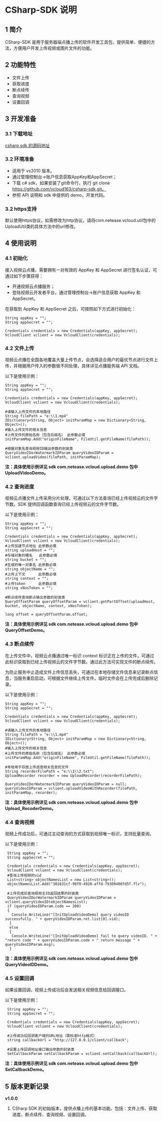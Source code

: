 # CSharp-SDK 说明

## 1 简介

CSharp-SDK 是用于服务器端点播上传的软件开发工具包，提供简单、便捷的方法，方便用户开发上传视频或图片文件的功能。

## 2 功能特性

- 文件上传
- 获取进度
- 断点续传
- 查询视频
- 设置回调

## 3 开发准备

### 3.1 下载地址

[csharp sdk 的源码地址](https://github.com/vcloud163/csharp-sdk.git "csharp sdk 的源码地址")

### 3.2 环境准备

- 适用于 vs2010 版本。
- 通过管理控制台->账户信息获取AppKey和AppSecret；
- 下载 c# sdk，如果安装了git命令行，执行 git clone https://github.com/vcloud163/csharp-sdk.git。
- 参照 API 说明和 sdk 中提供的 demo，开发代码。


### 3.2 https支持

默认使用https协议，如需修改为http协议，请将com.netease.vcloud.util包中的UploadUtil类的具体方法中的url修改。

## 4 使用说明

### 4.1 初始化

接入视频云点播，需要拥有一对有效的 AppKey 和 AppSecret 进行签名认证，可通过如下步骤获得：

- 开通视频云点播服务；
- 登陆视频云开发者平台，通过管理控制台->账户信息获取 AppKey 和 AppSecret。

在获取到 AppKey 和 AppSecret 之后，可按照如下方式进行初始化：

    String appKey = "";
    String appSecret = "";

    Credentials credentials = new Credentials(appKey, appSecret);
    VcloudClient vclient = new VcloudClient(credentials);

### 4.2 文件上传

视频云点播在全国各地覆盖大量上传节点，会选择适合用户的最优节点进行文件上传，并根据用户传入的参数做不同处理，具体详见点播服务端 API 文档。

以下是使用示例：

    String appKey = "";
    String appSecret = "";  

    Credentials credentials = new Credentials(appKey, appSecret);
    VcloudClient vclient = new VcloudClient(credentials);
	
    #请输入上传文件的本地路径
    String filePath = "e:\\1.mp4"
    IDictionary<String, Object> initParamMap = new Dictionary<String, Object>();
	#输入上传文件的相关信息 
    #上传文件的原始名称（包含后缀名） 此参数必填
    initParamMap.Add("originFileName", FileUtil.getFileName(filePath));	
	
	#根据对象名查询视频ID输出参数的封装类
	QueryVideoIDorWatermarkIDParam queryVideoIDParam = vclient.uploadVideo(filePath, initParamMap);

**注：具体使用示例详见 sdk com.netease.vcloud.upload.demo 包中 UploadVideoDemo。**

### 4.2 查询进度

视频云点播文件上传采用分片处理，可通过以下方法查询已经上传视频云的文件字节数。SDK 提供回调函数查询已经上传视频云的文件字节数。

以下是使用示例：
	
	
    String appKey = "";
    String appSecret = "";

    Credentials credentials = new Credentials(appKey, appSecret);
    VcloudClient vclient = new VcloudClient(credentials);
    #上传加速节点地址 此参数必填
    string uploadHost = "";
    #存储对象的桶名   此参数必填
    string bucket = "";
    #生成的唯一对象名 此参数必填
    string objectName = "";
    #上传上下文      此参数必填
    string context = "";
    #上传token      此参数必填
    string xNosToken = "";

	#断点续传查询断点输出参数的封装类
    QueryOffsetParam queryOffsetParam = vclient.getPartOffset(uploadHost, bucket, objectName, context, xNosToken);     

    long offset = queryOffsetParam.offset;          


**注：具体使用示例详见 sdk com.netease.vcloud.upload.demo 包中 QueryOffsetDemo。**

### 4.3 断点续传

在上传文件中，视频云点播通过唯一标识 context 标识正在上传的文件，可通过此标识获取到已经上传视频云的文件字节数。通过此方法可实现文件的断点续传。

为防止服务中止造成文件上传信息丢失，可通过在本地存储文件信息来记录断点信息，当服务重启启动，可根据文件继续上传文件。临时文件会在上传完成后删除记录。

以下是使用示例：

    String appKey = "";
    String appSecret = "";  

    Credentials credentials = new Credentials(appKey, appSecret);
    VcloudClient vclient = new VcloudClient(credentials);
	
    #请输入上传文件的本地路径
    String filePath = "e:\\1.mp4"
    IDictionary<String, Object> initParamMap = new Dictionary<String, Object>();
	#输入上传文件的相关信息 
    #上传文件的原始名称（包含后缀名） 此参数必填
    initParamMap.Add("originFileName", FileUtil.getFileName(filePath));

    #本地用于存放上传进度相关信息的文件
    String recorderFilePath = "e:\\1\\2.txt";
	UploadRecorder recorder = new UploadRecorder(recorderFilePath);

	QueryVideoIDorWatermarkIDParam queryVideoIDParam = null;
    queryVideoIDParam = vclient.uploadVideoWithRecorder(filePath, initParamMap, recorder);

**注：具体使用示例详见 sdk com.netease.vcloud.upload.demo 包中 Upload_RecoderDemo。**
    

### 4.4 查询视频

视频上传成功后，可通过主动查询的方式获取到视频唯一标识，支持批量查询。

以下是使用示例：

	 String appKey = "";
     String appSecret = "";

     Credentials credentials = new Credentials(appKey, appSecret);
     VcloudClient vclient = new VcloudClient(credentials);
     #查询上传视频的vid
     List<string> objectNamesList = new List<string>();
     objectNamesList.Add("301631cf-98f0-4920-affd-79309408fd5f.flv");

     #上传完成后查询视频主ID返回结果的封装类
     QueryVideoIDorWatermarkIDParam queryVideoIDParam = vclient.queryVideoID(objectNamesList);
     if (queryVideoIDParam.code == 200)
     {
       Console.WriteLine("[InitUploadVideoDemo] query videoID successfully. " + queryVideoIDParam.ret.list[0].vid);
      }
      else
      {
       Console.WriteLine("[InitUploadVideoDemo] fail to query videoID. " + "return code " + queryVideoIDParam.code + " return message " + queryVideoIDParam.msg);
      }

**注：具体使用示例详见 sdk com.netease.vcloud.upload.demo 包中 QueryVideoIDDemo。**

### 4.5 设置回调

如果设置回调，视频上传成功后会发送相关视频信息给回调接口。

以下是使用示例：

	 String appKey = "";
     String appSecret = "";  

     Credentials credentials = new Credentials(appKey, appSecret);
     VcloudClient vclient = new VcloudClient(credentials);

     #上传成功后回调客户端的URL地址（需标准http格式）
     string callbackUrl = "http://127.0.0.1/client/callback";

     #设置上传回调地址接口输出参数的封装类
     SetCallbackParam setCallbackParam = vclient.setCallback(callbackUrl);

**注：具体使用示例详见 sdk com.netease.vcloud.upload.demo 包中 SetCallbackDemo。**

## 5 版本更新记录

**v1.0.0**

1. CSharp SDK 的初始版本，提供点播上传的基本功能。包括：文件上传、获取进度、断点续传、查询视频、设置回调。